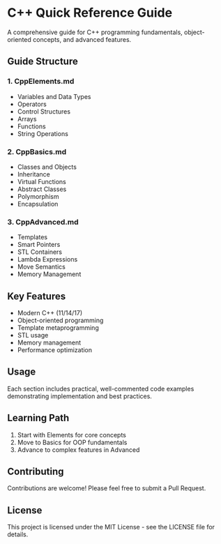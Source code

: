 # C++ Quick Reference Guide

A comprehensive guide for C++ programming fundamentals, object-oriented concepts, and advanced features.

## Guide Structure

### 1. CppElements.md
- Variables and Data Types
- Operators
- Control Structures
- Arrays
- Functions
- String Operations

### 2. CppBasics.md
- Classes and Objects
- Inheritance
- Virtual Functions
- Abstract Classes
- Polymorphism
- Encapsulation

### 3. CppAdvanced.md
- Templates
- Smart Pointers
- STL Containers
- Lambda Expressions
- Move Semantics
- Memory Management

## Key Features
- Modern C++ (11/14/17)
- Object-oriented programming
- Template metaprogramming
- STL usage
- Memory management
- Performance optimization

## Usage
Each section includes practical, well-commented code examples demonstrating implementation and best practices.

## Learning Path
1. Start with Elements for core concepts
2. Move to Basics for OOP fundamentals
3. Advance to complex features in Advanced

## Contributing
Contributions are welcome! Please feel free to submit a Pull Request.

## License
This project is licensed under the MIT License - see the LICENSE file for details.



